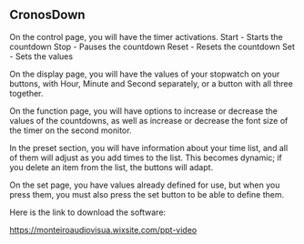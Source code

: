 ## CronosDown
On the control page, you will have the timer activations.
Start - Starts the countdown
Stop - Pauses the countdown
Reset - Resets the countdown
Set - Sets the values

On the display page, you will have the values ​​of your stopwatch on your buttons, with Hour, Minute and Second separately, or a button with all three together.

On the function page, you will have options to increase or decrease the values ​​of the countdowns, as well as increase or decrease the font size of the timer on the second monitor.

In the preset section, you will have information about your time list, and all of them will adjust as you add times to the list. This becomes dynamic; if you delete an item from the list, the buttons will adapt.

On the set page, you have values ​​already defined for use, but when you press them, you must also press the set button to be able to define them.

Here is the link to download the software: 

https://monteiroaudiovisua.wixsite.com/ppt-video
